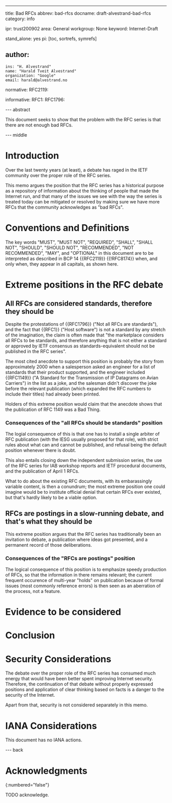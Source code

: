 ---
title: Bad RFCs
abbrev: bad-rfcs
docname: draft-alvestrand-bad-rfcs
category: info

ipr: trust200902
area: General
workgroup: None
keyword: Internet-Draft

stand_alone: yes
pi: [toc, sortrefs, symrefs]

author:
 -
    ins: "H. Alvestrand"
    name: "Harald Tveit Alvestrand"
    organization: "Google"
    email: harald@alvestrand.no

normative:
  RFC2119:

informative:
  RFC1:
  RFC1796:



--- abstract

This document seeks to show that the problem with the RFC series is that
there are not enough bad RFCs.

--- middle

# Introduction

Over the last twenty years (at least), a debate has raged in the IETF community
over the proper role of the RFC series.

This memo argues the position that the RFC series has a historical purpose as a
repository of information about the thinking of people that made the Internet
run, and that many of the issues we see with the way the series is treated today
can be mitigated or resolved by making sure we have more RFCs that the community
acknowledges as "bad RFCs".

# Conventions and Definitions

The key words "MUST", "MUST NOT", "REQUIRED", "SHALL", "SHALL NOT", "SHOULD",
"SHOULD NOT", "RECOMMENDED", "NOT RECOMMENDED", "MAY", and "OPTIONAL" in this
document are to be interpreted as described in BCP 14 {{RFC2119}} {{!RFC8174}}
when, and only when, they appear in all capitals, as shown here.

# Extreme positions in the RFC debate

## All RFCs are considered standards, therefore they should be

Despite the protestations of {{RFC1796}} ("Not all RFCs are standards"), and the
fact that {{RFC1}} ("Host software") is not a standard by any stretch of the
imagination, the claim is often made that "the marketplace considers all RFCs to
be standards, and therefore anything that is not either a standard or approved
by IETF consensus as standards-equivalent should not be published in the RFC
series".

The most cited anecdote to support this position is probably the story from
approximately 2000 when a salesperson asked an engineer for a list of standards
that their product supported, and the engineer included {{RFC1149}} ("A Standard
for the Transmission of IP Datagrams on Avian Carriers") in the list as a joke,
and the salesman didn't discover the joke before the relevant publication (which
expanded the RFC numbers to include their titles) had already been printed.

Holders of this extreme position would claim that the anecdote shows that the
publication of RFC 1149 was a Bad Thing.

### Consequences of the "all RFCs should be standards" position

The logial consequence of this is that one has to install a single arbiter of
RFC publication (with the IESG usually proposed for that role), with strict
rules about what can and cannot be published, and refusal being the default
position whenever there is doubt.

This also entails closing down the independent submission series, the use of the
RFC series for IAB workshop reports and IETF procedural documents, and the
publication of April 1 RFCs.

What to do about the existing RFC documents, with its embarassingly variable
content, is then a conundrum; the most extreme position one could imagine would
be to institute official denial that certain RFCs ever existed, but that's
hardly likely to be a viable option.

## RFCs are postings in a slow-running debate, and that's what they should be

This extreme position argues that the RFC series has traditionally been an
invitation to debate, a publication where ideas got presented, and a permanent
record of those deliberations.

### Consequences of the "RFCs are postings" position

The logical consequence of this position is to emphasize speedy production of
RFCs, so that the information in there remains relevant; the current frequent
occurence of multi-year "holds" on publication because of formal issues (most
commonly reference errors) is then seen as an aberration of the process, not a
feature.


# Evidence to be considered

# Conclusion

# Security Considerations

The debate over the proper role of the RFC series has consumed much energy that
would have been better spent improving Internet security. Therefore, the
continuation of that debate without properly expressed positions and application
of clear thinking based on facts is a danger to the security of the Internet.

Apart from that, security is not considered separately in this memo.


# IANA Considerations

This document has no IANA actions.



--- back

# Acknowledgments
{:numbered="false"}

TODO acknowledge.
